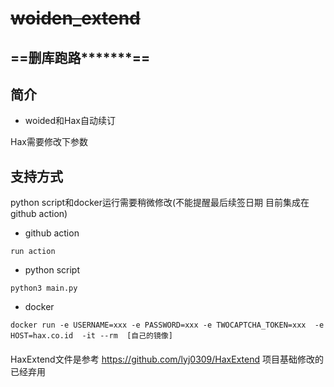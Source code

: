 
# ~~woiden_extend~~

## ==删库跑路*******==

## 简介

- woided和Hax自动续订

Hax需要修改下参数
## 支持方式
python script和docker运行需要稍微修改(不能提醒最后续签日期 目前集成在github action)

- github action

`run action`
- python script

`python3 main.py`
- docker

`docker run -e USERNAME=xxx -e PASSWORD=xxx -e TWOCAPTCHA_TOKEN=xxx  -e HOST=hax.co.id  -it --rm  [自己的镜像]` 







####

HaxExtend文件是参考 https://github.com/lyj0309/HaxExtend 项目基础修改的 已经弃用

